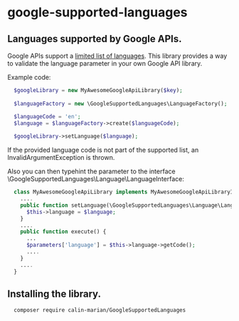 # google-supported-languages

## Languages supported by Google APIs.

Google APIs support a [limited list of languages](https://developers.google.com/maps/faq#languagesupport). This library provides a way to validate the language parameter in your own Google API library.

Example code:
```php
  $googleLibrary = new MyAwesomeGoogleApiLibrary($key);
  
  $languageFactory = new \GoogleSupportedLanguages\LanguageFactory();

  $languageCode = 'en';
  $language = $languageFactory->create($languageCode);
  
  $googleLibrary->setLanguage($language);
```

If the provided language code is not part of the supported list, an InvalidArgumentException is thrown.

Also you can then typehint the parameter to the interface \GoogleSupportedLanguages\Language\LanguageInterface:
```php
  class MyAwesomeGoogleApiLibrary implements MyAwesomeGoogleApiLibraryInterface;
    ....
    public function setLanguage(\GoogleSupportedLanguages\Language\LanguageInterface $language){
      $this->language = $language;
    }
    ....
    public function execute() {
      ...
      $parameters['language'] = $this->language->getCode();
      ....
    }
    ....
  }
```

## Installing the library.
```shell
  composer require calin-marian/GoogleSupportedLanguages
```
